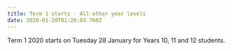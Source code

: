 ```yaml
---
title: Term 1 starts - All other year levels
date: 2020-01-28T01:26:03.760Z
---
```

Term 1 2020 starts on Tuesday 28 January for Years 10, 11 and 12 students.
